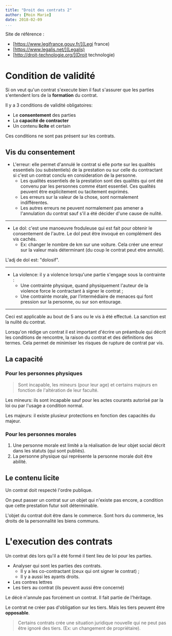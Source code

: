 ```yaml
---
title: "Droit des contrats 2"
author: [Moin Marie]
date: 2018-02-09
...
```


Site de référence :

* [https://www.legifrance.gouv.fr/](Legi france)
* [https://www.legalis.net/](Legalis)
* [http://droit-technologie.org/](Droit technologie)

# Condition de validité

Si on veut qu'un contrat s'execute bien il faut s'assurer que les parties
s'entendent lors de la **formation** du contrat.

Il y a 3 conditions de validité obligatoires:

* Le **consentement** des parties
* La **capacité de contracter**
* Un contenu **licite** et certain

Ces conditions ne sont pas présent sur les contrats.

## Vis du consentement

* L'erreur: elle permet d'annulé le contrat si elle porte sur les qualités
essentiels (ou substentiels) de la prestation ou sur celle du contractant si
c'est un contrat conclu en consideration de la personne.
  * Les qualités essentiels de la prestation sont des qualités qui ont été
  convenu par les personnes comme étant essentiel. Ces qualités peuvent être
  explicitement ou tacitement exprimés.
  * Les erreurs sur la valeur de la chose, sont normalement indifférentes.
  * Les autres erreurs ne peuvent normalement pas amener a l'annulation du
  contrat sauf s'il a été décider d'une cause de nulité.

---

* Le dol: c'est une manoeuvre froduleuse qui est fait pour obtenir le
consentement de l'autre. Le dol peut être invoqué en complément des vis
cachés.
  * Ex: changer le nombre de km sur une voiture. Cela créer une erreur sur la
  valeur mais déterminant (du coup le contrat peut etre annulé).

L'adj de dol est: "dolosif".

---

* La violence: il y a violence lorsqu'une partie s'engage sous la contrainte :
  * Une contrainte physique, quand physiquement l'auteur de la violence force
  le contractant à signer le contrat ;
  * Une contrainte morale, par l’intermédiaire de menaces qui font pression sur
  la personne, ou sur son entourage.

---

Ceci est applicable au bout de 5 ans ou le vis à été effectué. La sanction est
la nulité du contrat.

Lorsqu'on rédige un contrat il est important d'écrire un préambule qui décrit
les conditions de rencontre, la raison du contrat et des définitions des termes.
Cela permet de minimiser les risques de rupture de contrat par vis.

## La capacité

### Pour les personnes physiques

> Sont incapable, les mineurs (pour leur age) et certains majeurs en fonction
de l'altération de leur faculté.

Les mineurs: ils sont incapable sauf pour les actes courants autorisé par la
loi ou par l'usage a condition normal.

Les majeurs: il existe plusieur protections en fonction des capacités du
majeur.

### Pour les personnes morales

1. Une personne morale est limité a la réalisation de leur objet social décrit
dans les statuts (qui sont publiés).
1. La personne physique qui représente la personne morale doit être abilité.

## Le contenu licite

Un contrat doit respecté l'ordre publique.

On peut passer un contrat sur un objet qui n'existe pas encore, a condition que
cette prestation futur soit déterminable.

L'objet du contrat doit être dans le commerce. Sont hors du commerce, les
droits de la personnalité les biens communs.

# L'execution des contrats

Un contrat dés lors qu'il a été formé il tient lieu de loi pour les parties.

* Analyser qui sont les parties des contrats.
  * Il y a les co-contractant (ceux qui ont signer le contrat) ;
  * Il y a aussi les ayants droits.
* Les contres lettres
* Les tiers au contrat (ils peuvent aussi être concerné)

Le décè n'annule pas forcément un contrat. Il fait partie de l'héritage.

Le contrat ne créer pas d'obligation sur les tiers. Mais les tiers peuvent
être **opposable**.

> Certains contrats crée une situation juridique nouvelle qui ne peut pas
être ignoré des tiers. (Ex: un changement de propriétaire).
